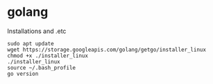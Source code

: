 # golang
Installations and .etc
```
sudo apt update
wget https://storage.googleapis.com/golang/getgo/installer_linux
chmod +x ./installer_linux
./installer_linux
source ~/.bash_profile
go version
```
